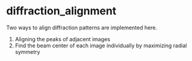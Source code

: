 # diffraction_alignment

Two ways to align diffraction patterns are implemented here.

1. Aligning the peaks of adjacent images
2. Find the beam center of each image individually by maximizing radial symmetry
